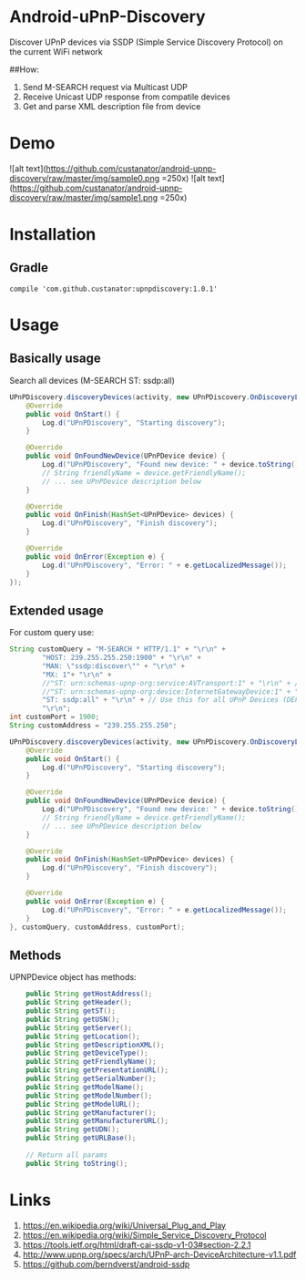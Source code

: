 # Android-uPnP-Discovery
Discover UPnP devices via SSDP (Simple Service Discovery Protocol) on the current WiFi network

##How:

1. Send M-SEARCH request via Multicast UDP
2. Receive Unicast UDP response from compatile devices
3. Get and parse XML description file from device

# Demo
 
![alt text](https://github.com/custanator/android-upnp-discovery/raw/master/img/sample0.png =250x)
![alt text](https://github.com/custanator/android-upnp-discovery/raw/master/img/sample1.png =250x)

# Installation
## Gradle
```text
compile 'com.github.custanator:upnpdiscovery:1.0.1'
```

# Usage
## Basically usage
Search all devices (M-SEARCH ST: ssdp:all)

```java
UPnPDiscovery.discoveryDevices(activity, new UPnPDiscovery.OnDiscoveryListener() {
    @Override
    public void OnStart() {
        Log.d("UPnPDiscovery", "Starting discovery");
    }

    @Override
    public void OnFoundNewDevice(UPnPDevice device) {
        Log.d("UPnPDiscovery", "Found new device: " + device.toString());
        // String friendlyName = device.getFriendlyName();
        // ... see UPnPDevice description below
    }

    @Override
    public void OnFinish(HashSet<UPnPDevice> devices) {
        Log.d("UPnPDiscovery", "Finish discovery");
    }

    @Override
    public void OnError(Exception e) {
        Log.d("UPnPDiscovery", "Error: " + e.getLocalizedMessage());
    }
});
```

## Extended usage
For custom query use:

```java
String customQuery = "M-SEARCH * HTTP/1.1" + "\r\n" +
        "HOST: 239.255.255.250:1900" + "\r\n" +
        "MAN: \"ssdp:discover\"" + "\r\n" +
        "MX: 1"+ "\r\n" +
        //"ST: urn:schemas-upnp-org:service:AVTransport:1" + "\r\n" + // Use for Sonos
        //"ST: urn:schemas-upnp-org:device:InternetGatewayDevice:1" + "\r\n" + // Use for Routers
        "ST: ssdp:all" + "\r\n" + // Use this for all UPnP Devices (DEFAULT)
        "\r\n";
int customPort = 1900;
String customAddress = "239.255.255.250";

UPnPDiscovery.discoveryDevices(activity, new UPnPDiscovery.OnDiscoveryListener() {
    @Override
    public void OnStart() {
        Log.d("UPnPDiscovery", "Starting discovery");
    }

    @Override
    public void OnFoundNewDevice(UPnPDevice device) {
        Log.d("UPnPDiscovery", "Found new device: " + device.toString());
        // String friendlyName = device.getFriendlyName();
        // ... see UPnPDevice description below
    }

    @Override
    public void OnFinish(HashSet<UPnPDevice> devices) {
        Log.d("UPnPDiscovery", "Finish discovery");
    }

    @Override
    public void OnError(Exception e) {
        Log.d("UPnPDiscovery", "Error: " + e.getLocalizedMessage());
    }
}, customQuery, customAddress, customPort);
```

## Methods
UPNPDevice object has methods:

```java
    public String getHostAddress();
    public String getHeader();
    public String getST();
    public String getUSN();
    public String getServer();
    public String getLocation();
    public String getDescriptionXML();
    public String getDeviceType();
    public String getFriendlyName();
    public String getPresentationURL();
    public String getSerialNumber();
    public String getModelName();
    public String getModelNumber();
    public String getModelURL();
    public String getManufacturer();
    public String getManufacturerURL();
    public String getUDN();
    public String getURLBase();
    
    // Return all params 
    public String toString();
```

# Links
1. https://en.wikipedia.org/wiki/Universal_Plug_and_Play
2. https://en.wikipedia.org/wiki/Simple_Service_Discovery_Protocol
3. https://tools.ietf.org/html/draft-cai-ssdp-v1-03#section-2.2.1
4. http://www.upnp.org/specs/arch/UPnP-arch-DeviceArchitecture-v1.1.pdf
5. https://github.com/berndverst/android-ssdp
